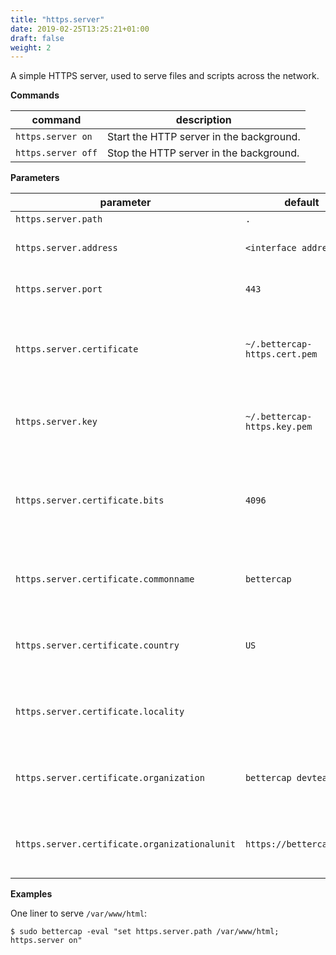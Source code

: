 ```yaml
---
title: "https.server"
date: 2019-02-25T13:25:21+01:00
draft: false
weight: 2
---
```


A simple HTTPS server, used to serve files and scripts across the network.

**Commands**

| command | description |
|---------|-------------|
| `https.server on` | Start the HTTP server in the background. |
| `https.server off` | Stop the HTTP server in the background. |

**Parameters**

| parameter | default | description |
|-----------|---------|-------------|
| `https.server.path` | `.` | Server folder. | 
| `https.server.address` |  `<interface address>` | Address to bind the http server to. |
| `https.server.port` | `443` | Port to bind the http server to. |
| `https.server.certificate` | `~/.bettercap-https.cert.pem` | TLS certificate file (will be auto generated if filled but not existing). |
| `https.server.key` | `~/.bettercap-https.key.pem` | TLS key file (will be auto generated if filled but not existing). |
| `https.server.certificate.bits` | `4096` | Number of bits of the RSA private key of the generated HTTPS certificate. |
| `https.server.certificate.commonname` | `bettercap` | Common Name field of the generated HTTPS certificate. |
| `https.server.certificate.country` | `US` | Country field of the generated HTTPS certificate. |
| `https.server.certificate.locality` | | Locality field of the generated HTTPS certificate. |
| `https.server.certificate.organization` | `bettercap devteam` | Organization field of the generated HTTPS certificate. |
| `https.server.certificate.organizationalunit` | `https://bettercap.org/` | Organizational Unit field of the generated HTTPS certificate. |

**Examples**

One liner to serve `/var/www/html`:

    $ sudo bettercap -eval "set https.server.path /var/www/html; https.server on"
